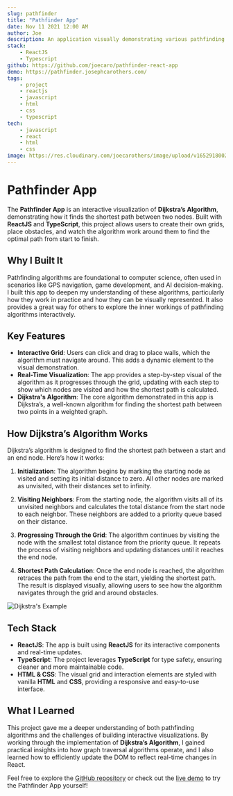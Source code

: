 ```yaml
---
slug: pathfinder
title: "Pathfinder App"
date: Nov 11 2021 12:00 AM
author: Joe
description: An application visually demonstrating various pathfinding algorithms, including Dijkstra's algorithm.
stack:
    - ReactJS
    - Typescript
github: https://github.com/joecaro/pathfinder-react-app
demo: https://pathfinder.josephcarothers.com/
tags:
    - project
    - reactjs
    - javascript
    - html
    - css
    - typescript
tech:
    - javascript
    - react
    - html
    - css
image: https://res.cloudinary.com/joecarothers/image/upload/v1652918002/misc/Projects/pathfinder-mockup_wnkcxi_naygcq.png
---
```


# Pathfinder App

The **Pathfinder App** is an interactive visualization of **Dijkstra’s Algorithm**, demonstrating how it finds the shortest path between two nodes. Built with **ReactJS** and **TypeScript**, this project allows users to create their own grids, place obstacles, and watch the algorithm work around them to find the optimal path from start to finish.

## Why I Built It

Pathfinding algorithms are foundational to computer science, often used in scenarios like GPS navigation, game development, and AI decision-making. I built this app to deepen my understanding of these algorithms, particularly how they work in practice and how they can be visually represented. It also provides a great way for others to explore the inner workings of pathfinding algorithms interactively.

## Key Features

-   **Interactive Grid**: Users can click and drag to place walls, which the algorithm must navigate around. This adds a dynamic element to the visual demonstration.
-   **Real-Time Visualization**: The app provides a step-by-step visual of the algorithm as it progresses through the grid, updating with each step to show which nodes are visited and how the shortest path is calculated.
-   **Dijkstra's Algorithm**: The core algorithm demonstrated in this app is Dijkstra’s, a well-known algorithm for finding the shortest path between two points in a weighted graph.

## How Dijkstra’s Algorithm Works

Dijkstra’s algorithm is designed to find the shortest path between a start and an end node. Here’s how it works:

1. **Initialization**: The algorithm begins by marking the starting node as visited and setting its initial distance to zero. All other nodes are marked as unvisited, with their distances set to infinity.
2. **Visiting Neighbors**: From the starting node, the algorithm visits all of its unvisited neighbors and calculates the total distance from the start node to each neighbor. These neighbors are added to a priority queue based on their distance.

3. **Progressing Through the Grid**: The algorithm continues by visiting the node with the smallest total distance from the priority queue. It repeats the process of visiting neighbors and updating distances until it reaches the end node.

4. **Shortest Path Calculation**: Once the end node is reached, the algorithm retraces the path from the end to the start, yielding the shortest path. The result is displayed visually, allowing users to see how the algorithm navigates through the grid and around obstacles.

![Dijkstra's Example](https://res.cloudinary.com/joecarothers/image/upload/v1653008611/misc/Projects/Dijkstras_progress_animation_uufe9t.gif)

## Tech Stack

-   **ReactJS**: The app is built using **ReactJS** for its interactive components and real-time updates.
-   **TypeScript**: The project leverages **TypeScript** for type safety, ensuring cleaner and more maintainable code.
-   **HTML & CSS**: The visual grid and interaction elements are styled with vanilla **HTML** and **CSS**, providing a responsive and easy-to-use interface.

## What I Learned

This project gave me a deeper understanding of both pathfinding algorithms and the challenges of building interactive visualizations. By working through the implementation of **Dijkstra’s Algorithm**, I gained practical insights into how graph traversal algorithms operate, and I also learned how to efficiently update the DOM to reflect real-time changes in React.

Feel free to explore the [GitHub repository](https://github.com/joecaro/pathfinder-react-app) or check out the [live demo](https://pathfinder.josephcarothers.com/) to try the Pathfinder App yourself!
